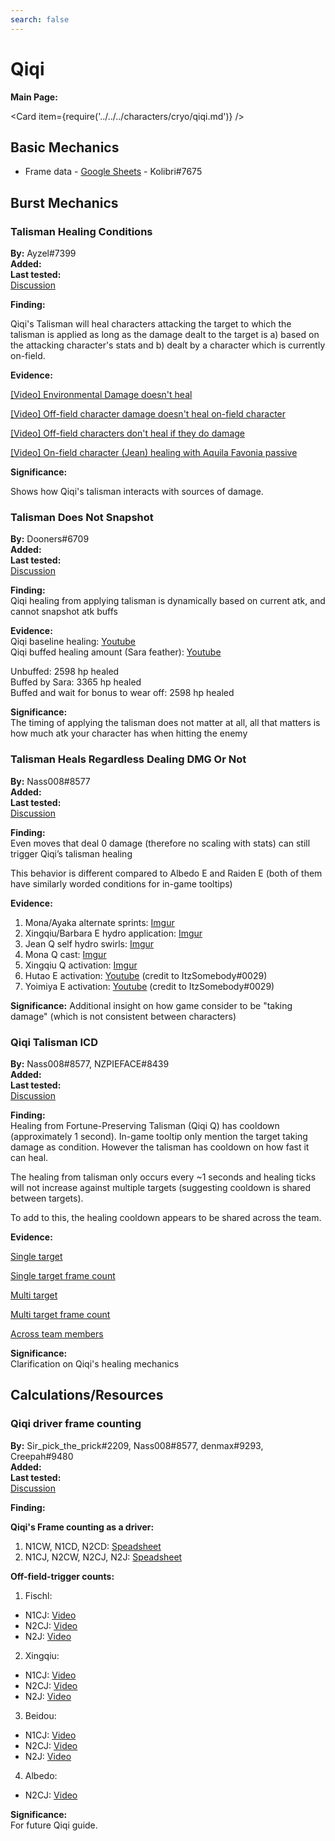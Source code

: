 ```yaml
---
search: false
---
```


# Qiqi

**Main Page:**

<Card item={require('../../../characters/cryo/qiqi.md')} />

## Basic Mechanics

* Frame data - [Google Sheets](https://docs.google.com/spreadsheets/d/1uS_n16mlfdfzjBiVG3w6TmR9H7YqSSFOoyox_9bn-Kk/edit?usp=sharing) - Kolibri\#7675

## Burst Mechanics

### Talisman Healing Conditions

**By:** Ayzel\#7399  
**Added:** <Version date="2021-04-23" />  
**Last tested:** <VersionHl date="2021-04-23" />  
[Discussion](https://tickets.deeznuts.moe/ticket-archive/attachments_832474168297259028_835378635598594058_transcript-qiqi-talisman-healing-conditions.html)

**Finding:**

Qiqi's Talisman will heal characters attacking the target to which the talisman is applied as long as the damage dealt to the target is a\) based on the attacking character's stats and b\) dealt by a character which is currently on-field.

**Evidence:**

[\[Video\] Environmental Damage doesn't heal](https://www.youtube.com/watch?v=WEfSS996nE8&ab_channel=Ayzel)

[\[Video\] Off-field character damage doesn't heal on-field character](https://www.youtube.com/watch?v=bjrZ7twLqdA&ab_channel=Ayzel)

[\[Video\] Off-field characters don't heal if they do damage](https://www.youtube.com/watch?v=bRuZ88GPx7Q&ab_channel=Ayzel)

[\[Video\] On-field character \(Jean\) healing with Aquila Favonia passive](https://www.youtube.com/watch?v=2jHs8gmwYsY&ab_channel=Ayzel)

**Significance:**

Shows how Qiqi's talisman interacts with sources of damage.

### Talisman Does Not Snapshot

**By:** Dooners#6709  
**Added:** <Version date="2021-09-22" />  
**Last tested:** <VersionHl date="2021-09-22" />  
[Discussion](https://tickets.deeznuts.moe/ticket-archive/attachments_889381442432409630_890102971847815228_transcript-qiqi-talisman-healing-doesnt-snapshot.html)

**Finding:**  
Qiqi healing from applying talisman is dynamically based on current atk, and cannot snapshot atk buffs

**Evidence:**  
Qiqi baseline healing: [Youtube](https://www.youtube.com/watch?v=gIx8FpS2BIM)  
Qiqi buffed healing amount (Sara feather): [Youtube](https://www.youtube.com/watch?v=dzanV9B5Xjs)

Unbuffed: 2598 hp healed  
Buffed by Sara: 3365 hp healed  
Buffed and wait for bonus to wear off: 2598 hp healed

**Significance:**  
The timing of applying the talisman does not matter at all, all that matters is how much atk your character has when hitting the enemy

### Talisman Heals Regardless Dealing DMG Or Not

**By:** Nass008#8577  
**Added:** <Version date="2021-10-17" />  
**Last tested:** <VersionHl date="2021-10-17" />  
[Discussion](https://tickets.deeznuts.moe/ticket-archive/attachments_895729399729623060_899174324060192798_transcript-qiqi-talisman-0-damage-healing.html)

**Finding:**  
Even moves that deal 0 damage (therefore no scaling with stats) can still trigger Qiqi’s talisman healing

This behavior is different compared to Albedo E and Raiden E (both of them have similarly worded conditions for in-game tooltips)

**Evidence:**

1. Mona/Ayaka alternate sprints: [Imgur](https://imgur.com/WuUAXcA)
2. Xingqiu/Barbara E hydro application: [Imgur](https://imgur.com/NWOh0qL)
3. Jean Q self hydro swirls: [Imgur](https://imgur.com/vS8ueTt)
4. Mona Q cast: [Imgur](https://imgur.com/3Qzy2My)
5. Xingqiu Q activation: [Imgur](https://imgur.com/6FlHxOk)
6. Hutao E activation: [Youtube](https://youtu.be/NHXlZiXdHhg) (credit to ItzSomebody#0029)
7. Yoimiya E activation: [Youtube](https://youtu.be/O23CJGQtlCU) (credit to ItzSomebody#0029)

**Significance:**
Additional insight on how game consider to be "taking damage" (which is not consistent between characters)

### Qiqi Talisman ICD

**By:** Nass008\#8577, NZPIEFACE\#8439  
**Added:** <Version date="2021-10-16" />  
**Last tested:** <VersionHl date="2021-10-16" />  
[Discussion](https://tickets.deeznuts.moe/ticket-archive/attachments_895389894145355836_899122969400475648_transcript-qiqi-talisman-healing-icd.html)

**Finding:**  
Healing from Fortune-Preserving Talisman (Qiqi Q) has cooldown (approximately 1 second).
In-game tooltip only mention the target taking damage as condition. However the talisman has cooldown on how fast it can heal.

The healing from talisman only occurs every ~1 seconds and healing ticks will not increase against multiple targets (suggesting cooldown is shared between targets).

To add to this, the healing cooldown appears to be shared across the team.

**Evidence:**

[Single target](https://youtu.be/ryLga9DRUD0)

[Single target frame count](https://imgur.com/grbH8Qz)

[Multi target](https://youtu.be/X4P8ay0Cv14)

[Multi target frame count](https://imgur.com/FrqMFZe)

[Across team members](https://www.youtube.com/watch?v=OWTu6zEjH5A)

**Significance:**  
Clarification on Qiqi's healing mechanics

## Calculations/Resources

### Qiqi driver frame counting

**By:** Sir_pick_the_prick#2209, Nass008#8577, denmax#9293, Creepah#9480  
**Added:** <Version date="2021-09-06" />  
**Last tested:** <VersionHl date="2021-09-06" />  
[Discussion](https://tickets.deeznuts.moe/ticket-archive/attachments_864092495369338900_884489611034890280_transcript-qiqi-copium-overdrive.html)

**Finding:**

**Qiqi's Frame counting as a driver:**

1. N1CW, N1CD, N2CD: [Speadsheet](https://docs.google.com/spreadsheets/d/1BLBhxU8wgHlHV5yTkFsyHvUUNdbwNgd0NtAZFk77sxE/edit?usp=sharing)
2. N1CJ, N2CW, N2CJ, N2J: [Speadsheet](https://docs.google.com/spreadsheets/d/1AHKoAHc7gbEKBoaTZh9UZNdjWtnaQc0SgGPNJpkWsFA/edit?usp=sharing)

**Off-field-trigger counts:**

1. Fischl:

* N1CJ: [Video](https://youtu.be/oDO1BaxHajE)
* N2CJ: [Video](https://youtu.be/Ptz-4CnnT3g)
* N2J: [Video](https://youtu.be/9RmLIAAu7Ks)

2. Xingqiu:

* N1CJ: [Video](https://youtu.be/LWIb66HLUOE)
* N2CJ: [Video](https://youtu.be/JW-urnXz4FE)
* N2J: [Video](https://youtu.be/UJ03pHyxvOo)

3. Beidou:

* N1CJ: [Video](https://youtu.be/Dm6HUn_KOiM)
* N2CJ: [Video](https://youtu.be/w9j5O2HYPGw)
* N2J: [Video](https://youtu.be/Jd-lAz7zlSQ)

4. Albedo:

* N2CJ: [Video](https://youtu.be/G2_yr8ObBhY)

**Significance:**  
For future Qiqi guide.
